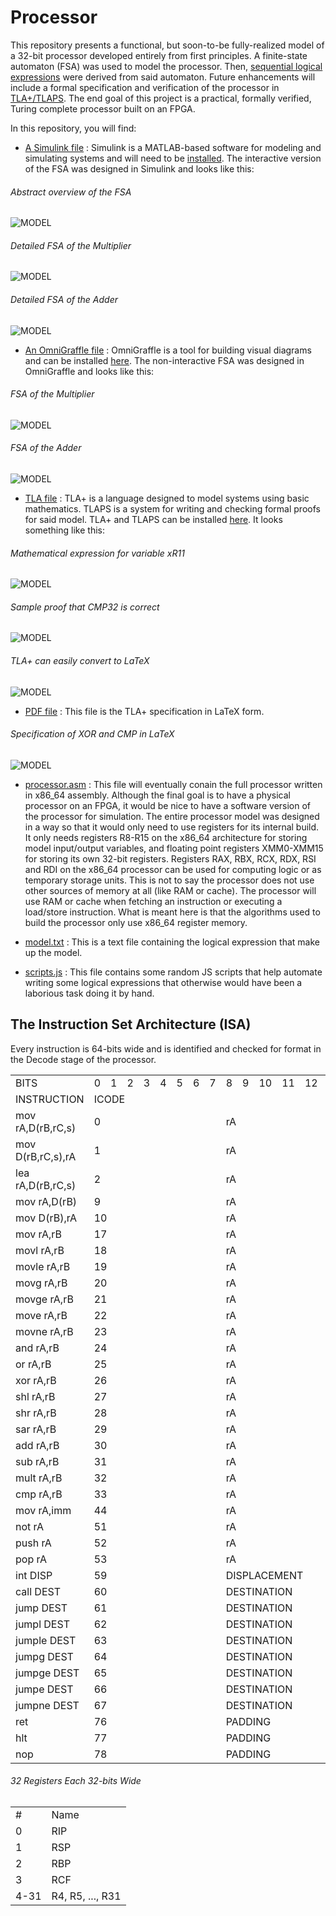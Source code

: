 # Processor

This repository presents a functional, but soon-to-be fully-realized model of a 32-bit processor developed entirely from first principles. 
A finite-state automaton (FSA) was used to model the processor. Then, [sequential logical expressions](https://github.com/Amjad-H-Ali/Processor/blob/main/model.txt) were derived from said automaton. Future enhancements will include a formal specification and verification of the processor in [TLA+/TLAPS](https://lamport.azurewebsites.net/tla/tla.html).
The end goal of this project is a practical, formally verified, Turing complete processor built on an FPGA.

In this repository, you will find:

* [A Simulink file](https://github.com/Amjad-H-Ali/Processor/blob/main/PROCESSOR.slx) : Simulink is a MATLAB-based software for modeling and simulating systems and will need to be [installed](https://www.mathworks.com/help/install/install-products.html). The interactive version of the FSA was designed in Simulink and looks like this:

<h6>Abstract overview of the FSA </h6>

![MODEL](https://github.com/Amjad-H-Ali/Processor/blob/main/img/PROC_MODEL_SIMULINK.png?raw=true)

<h6> Detailed FSA of the Multiplier </h6>

![MODEL](https://github.com/Amjad-H-Ali/Processor/blob/main/img/MULT_MODEL_SIMULINK.png?raw=true)

<h6> Detailed FSA of the Adder </h6>

![MODEL](https://github.com/Amjad-H-Ali/Processor/blob/main/img/ADDER_MODEL_SIMULINK.png?raw=true)

* [An OmniGraffle file](https://github.com/Amjad-H-Ali/Processor/blob/main/PROCESSOR_MODEL_FSA.graffle) : OmniGraffle is a tool for building visual diagrams and can be installed [here](https://www.omnigroup.com/omnigraffle). The non-interactive FSA was designed in OmniGraffle and looks like this:

<h6> FSA of the Multiplier </h6>

![MODEL](https://github.com/Amjad-H-Ali/Processor/blob/main/img/MULT_MODEL_GRAFFLE.png?raw=true)

<h6> FSA of the Adder </h6>

![MODEL](https://github.com/Amjad-H-Ali/Processor/blob/main/img/ADDER_MODEL_GRAFFLE.png?raw=true)

* [TLA file](https://github.com/Amjad-H-Ali/Processor/blob/main/model.tla) : TLA+ is a language designed to model systems using basic mathematics. TLAPS is a system for writing and checking formal proofs for said model. TLA+ and TLAPS can be installed [here](https://lamport.azurewebsites.net/tla/tla.html). It looks something like this:

<h6> Mathematical expression for variable xR11 </h6>

![MODEL](https://github.com/Amjad-H-Ali/Processor/blob/main/img/r11_expression_tla_sample.png?raw=true)

<h6> Sample proof that CMP32 is correct </h6>

![MODEL](https://github.com/Amjad-H-Ali/Processor/blob/main/img/tla_thm_sample.png?raw=true)

<h6> TLA+ can easily convert to LaTeX </h6>

![MODEL](https://github.com/Amjad-H-Ali/Processor/blob/main/img/model_latex_thm_sample.png?raw=true)

* [PDF file](https://github.com/Amjad-H-Ali/Processor/blob/main/model.pdf) : This file is the TLA+ specification in LaTeX form.

<h6> Specification of XOR and CMP in LaTeX </h6>

![MODEL](https://github.com/Amjad-H-Ali/Processor/blob/main/img/logic_latex_sample.png?raw=true)

* [processor.asm](https://github.com/Amjad-H-Ali/Processor/blob/main/processor.asm) : This file will eventually conain the full processor written in x86_64 assembly. Although the final goal is to have a physical processor on an FPGA, it would be nice to have a software version of the processor for simulation. The entire processor model was designed in a way so that it would only need to use registers for its internal build. It only needs registers R8-R15 on the x86_64 architecture for storing model input/output variables, and floating point registers XMM0-XMM15 for storing its own 32-bit registers. Registers RAX, RBX, RCX, RDX, RSI and RDI on the x86_64 processor can be used for computing logic or as temporary storage units. This is not to say the processor does not use other sources of memory at all (like RAM or cache). The processor will use RAM or cache when fetching an instruction or executing a load/store instruction. What is meant here is that the algorithms used to build the processor only use x86_64 register memory.

* [model.txt](https://github.com/Amjad-H-Ali/Processor/blob/main/model.txt) : This is a text file containing the logical expression that make up the model.

* [scripts.js](https://github.com/Amjad-H-Ali/Processor/blob/main/scripts.js) : This file contains some random JS scripts that help automate writing some logical expressions that otherwise would have been a laborious task doing it by hand.


## The Instruction Set Architecture (ISA)

Every instruction is 64-bits wide and is identified and checked for format in the Decode stage of the processor.

<table>
  <tr>
    <td>BITS</td>
    <td>0</td>
    <td>1</td>
    <td>2</td>
    <td>3</td>
    <td>4</td>
    <td>5</td>
    <td>6</td>
    <td>7</td>
    <td>8</td>
    <td>9</td>
    <td>10</td>
    <td>11</td>
    <td>12</td>
    <td>13</td>
    <td>14</td>
    <td>15</td>
    <td>16</td>
    <td>17</td>
    <td>18</td>
    <td>19</td>
    <td>20</td>
    <td>21</td>
    <td>22</td>
    <td>23</td>
    <td>24</td>
    <td>25</td>
    <td>26</td>
    <td>27</td>
    <td>28</td>
    <td>29</td>
    <td>30</td>
    <td>31</td>
    <td>32</td>
    <td>33</td>
    <td>34</td>
    <td>35</td>
    <td>36</td>
    <td>37</td>
    <td>38</td>
    <td>39</td>
    <td>40</td>
    <td>41</td>
    <td>42</td>
    <td>43</td>
    <td>44</td>
    <td>45</td>
    <td>46</td>
    <td>47</td>
    <td>48</td>
    <td>49</td>
    <td>50</td>
    <td>51</td>
    <td>52</td>
    <td>53</td>
    <td>54</td>
    <td>55</td>
    <td>56</td>
    <td>57</td>
    <td>58</td>
    <td>59</td>
    <td>60</td>
    <td>61</td>
    <td>62</td>
    <td>63</td>
  </tr>
     
  <tr>
    <td>INSTRUCTION </td>
    <td colspan="8">ICODE</td>
    <td colspan="56"></td>
  </tr>
  <tr>
    <td>mov rA,D(rB,rC,s)</td>
    <td colspan="8">0</td>
    <td colspan="5">rA</td>
    <td colspan="5">rB</td>
    <td colspan="5">rC</td>
    <td colspan="4">s</td>
    <td colspan="32">D</td>
    <td colspan="5">PADDING</td>
   </tr>
  
   <tr>
    <td>mov D(rB,rC,s),rA</td>
    <td colspan="8">1</td>
    <td colspan="5">rA</td>
    <td colspan="5">rB</td>
    <td colspan="5">rC</td>
    <td colspan="4">s</td>
    <td colspan="32">D</td>
     <td colspan="5">PADDING</td>
  </tr>
  
  <tr>
    <td>lea rA,D(rB,rC,s)</td>
    <td colspan="8">2</td>
    <td colspan="5">rA</td>
    <td colspan="5">rB</td>
    <td colspan="5">rC</td>
    <td colspan="4">s</td>
    <td colspan="32">D</td>
    <td colspan="5">PADDING</td>
  </tr>  
  <tr>
    <td>mov rA,D(rB)</td>
    <td colspan="8">9</td>
    <td colspan="5">rA</td>
    <td colspan="5">rB</td>
    <td colspan="32">D</td>
    <td colspan="14">PADDING</td>
  </tr> 
  <tr>
    <td>mov D(rB),rA</td>
    <td colspan="8">10</td>
    <td colspan="5">rA</td>
    <td colspan="5">rB</td>
    <td colspan="32">D</td>
    <td colspan="14">PADDING</td>
  </tr> 
  
  <tr>
    <td>mov rA,rB</td>
    <td colspan="8">17</td>
    <td colspan="5">rA</td>
    <td colspan="5">rB</td>
    <td colspan="46">PADDING</td>
  </tr>
  <tr>
    <td>movl rA,rB</td>
    <td colspan="8">18</td>
    <td colspan="5">rA</td>
    <td colspan="5">rB</td>
    <td colspan="46">PADDING</td>
  </tr>
  <tr>
    <td>movle rA,rB</td>
    <td colspan="8">19</td>
    <td colspan="5">rA</td>
    <td colspan="5">rB</td>
    <td colspan="46">PADDING</td>
  </tr>
  <tr>
    <td>movg rA,rB</td>
    <td colspan="8">20</td>
    <td colspan="5">rA</td>
    <td colspan="5">rB</td>
    <td colspan="46">PADDING</td>
  </tr>
  <tr>
    <td>movge rA,rB</td>
    <td colspan="8">21</td>
    <td colspan="5">rA</td>
    <td colspan="5">rB</td>
    <td colspan="46">PADDING</td>
  </tr>
  <tr>
    <td>move rA,rB</td>
    <td colspan="8">22</td>
    <td colspan="5">rA</td>
    <td colspan="5">rB</td>
    <td colspan="46">PADDING</td>
  </tr>
  <tr>
    <td>movne rA,rB</td>
    <td colspan="8">23</td>
    <td colspan="5">rA</td>
    <td colspan="5">rB</td>
    <td colspan="46">PADDING</td>
  </tr>
  <tr>
    <td>and rA,rB</td>
    <td colspan="8">24</td>
    <td colspan="5">rA</td>
    <td colspan="5">rB</td>
    <td colspan="46">PADDING</td>
  </tr>
  <tr>
    <td>or rA,rB</td>
    <td colspan="8">25</td>
    <td colspan="5">rA</td>
    <td colspan="5">rB</td>
    <td colspan="46">PADDING</td>
  </tr>
  <tr>
    <td>xor rA,rB</td>
    <td colspan="8">26</td>
    <td colspan="5">rA</td>
    <td colspan="5">rB</td>
    <td colspan="46">PADDING</td>
  </tr>
  <tr>
    <td>shl rA,rB</td>
    <td colspan="8">27</td>
    <td colspan="5">rA</td>
    <td colspan="5">rB</td>
    <td colspan="46">PADDING</td>
  </tr>
  <tr>
    <td>shr rA,rB</td>
    <td colspan="8">28</td>
    <td colspan="5">rA</td>
    <td colspan="5">rB</td>
    <td colspan="46">PADDING</td>
  </tr>
  <tr>
    <td>sar rA,rB</td>
    <td colspan="8">29</td>
    <td colspan="5">rA</td>
    <td colspan="5">rB</td>
    <td colspan="46">PADDING</td>
  </tr>
  <tr>
    <td>add rA,rB</td>
    <td colspan="8">30</td>
    <td colspan="5">rA</td>
    <td colspan="5">rB</td>
    <td colspan="46">PADDING</td>
  </tr>
  <tr>
    <td>sub rA,rB</td>
    <td colspan="8">31</td>
    <td colspan="5">rA</td>
    <td colspan="5">rB</td>
    <td colspan="46">PADDING</td>
  </tr>
  <tr>
    <td>mult rA,rB</td>
    <td colspan="8">32</td>
    <td colspan="5">rA</td>
    <td colspan="5">rB</td>
    <td colspan="46">PADDING</td>
  </tr>
  <tr>
    <td>cmp rA,rB</td>
    <td colspan="8">33</td>
    <td colspan="5">rA</td>
    <td colspan="5">rB</td>
    <td colspan="46">PADDING</td>
  </tr>
  <tr>
    <td>mov rA,imm</td>
    <td colspan="8">44</td>
    <td colspan="5">rA</td>
    <td colspan="32">IMMEDIATE</td>
    <td colspan="19">PADDING</td>
  </tr>
  <tr>
    <td>not rA</td>
    <td colspan="8">51</td>
    <td colspan="5">rA</td>
    <td colspan="51">PADDING</td>
  </tr>
  <tr>
    <td>push rA</td>
    <td colspan="8">52</td>
    <td colspan="5">rA</td>
    <td colspan="51">PADDING</td>
  </tr>
  <tr>
    <td>pop rA</td>
    <td colspan="8">53</td>
    <td colspan="5">rA</td>
    <td colspan="51">PADDING</td>
  </tr>
  <tr>
    <td>int DISP</td>
    <td colspan="8">59</td>
    <td colspan="8">DISPLACEMENT</td>
    <td colspan="48">PADDING</td>
  </tr>
  <tr>
    <td>call DEST</td>
    <td colspan="8">60</td>
    <td colspan="32">DESTINATION</td>
    <td colspan="24">PADDING</td>
  </tr>
  <tr>
    <td>jump DEST</td>
    <td colspan="8">61</td>
    <td colspan="32">DESTINATION</td>
    <td colspan="24">PADDING</td>
  </tr>
  <tr>
    <td>jumpl DEST</td>
    <td colspan="8">62</td>
    <td colspan="32">DESTINATION</td>
    <td colspan="24">PADDING</td>
  </tr>
  <tr>
    <td>jumple DEST</td>
    <td colspan="8">63</td>
    <td colspan="32">DESTINATION</td>
    <td colspan="24">PADDING</td>
  </tr>
  <tr>
    <td>jumpg DEST</td>
    <td colspan="8">64</td>
    <td colspan="32">DESTINATION</td>
    <td colspan="24">PADDING</td>
  </tr>
  <tr>
    <td>jumpge DEST</td>
    <td colspan="8">65</td>
    <td colspan="32">DESTINATION</td>
    <td colspan="24">PADDING</td>
  </tr>
  <tr>
    <td>jumpe DEST</td>
    <td colspan="8">66</td>
    <td colspan="32">DESTINATION</td>
    <td colspan="24">PADDING</td>
  </tr>
  <tr>
    <td>jumpne DEST</td>
    <td colspan="8">67</td>
    <td colspan="32">DESTINATION</td>
    <td colspan="24">PADDING</td>
  </tr>
  <tr>
    <td>ret</td>
    <td colspan="8">76</td>
    <td colspan="56">PADDING</td>
  </tr>
  <tr>
    <td>hlt</td>
    <td colspan="8">77</td>
    <td colspan="56">PADDING</td>
  </tr>
  <tr>
    <td>nop</td>
    <td colspan="8">78</td>
    <td colspan="56">PADDING</td>
  </tr>
  
</table>

<h6> 32 Registers Each 32-bits Wide </h6>

<table>
  <tr>
    <td>#</td>
    <td>Name</td>
  </tr>
  <tr>
    <td>0</td>
    <td>RIP</td>
  </tr>
  <tr>
    <td>1</td>
    <td>RSP</td>
  </tr>
  <tr>
    <td>2</td>
    <td>RBP</td>
  </tr>
  <tr>
    <td>3</td>
    <td>RCF</td>
  </tr>
  <tr>
    <td>4-31</td>
    <td>R4, R5, ..., R31</td>
  </tr>
</table>


